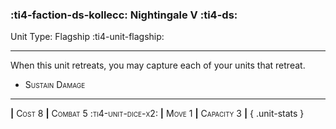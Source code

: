 ### :ti4-faction-ds-kollecc: **Nightingale V** :ti4-ds:

Unit Type: Flagship :ti4-unit-flagship:

---

When this unit retreats, you may capture each of your units that retreat.

* <span style="font-variant:small-caps;">Sustain Damage</span> 

---

__|__ <span style="font-variant:small-caps;">Cost 8</span> __|__ <span style="font-variant:small-caps;">Combat 5 :ti4-unit-dice-x2:</span> __|__ <span style="font-variant:small-caps;">Move 1</span> __|__ <span style="font-variant:small-caps;">Capacity 3</span> __|__
{ .unit-stats }
